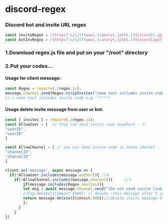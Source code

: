 # discord-regex
### Discord bot and invite URL regex
```javascript
const inviteRegex = /(https?:\/\/)?(www\.|canary\.|ptb\.)?discord(\.gg|(app)?\.com\/invite|\.me)\/([^ ]+)\/?/gi;
const botInvRegex = /(https?:\/\/)?(www\.|canary\.|ptb\.)?discord(app)?\.com\/(api\/)?oauth2\/authorize\?([^ ]+)\/?/gi;
```
### 1.Download regex.js file and put on your "/root" directory<br>
### 2.Put your codes...
#### Usage for client message:
```javascript
const Regex = require(./regex.js);
message.channel.send(Regex.stripInvites("some text includes invite code e.g. https://discord.gg/000000"));
//-> some text includes invite code e.g. ******
```
#### Usage delete invite message from user or bot:
```javascript
const { invites } = require(./regex.js);
const AllowUser = [  // they can send invite code anywhere - ①
"userID",
"userID"
]

const AllowChannel = [ // you can send invite code in these channel - ②
"channelID",
"channelID"
]

client.on('message', async message => {
  if(!AllowUser.includes(message.author)){ //①
    if(!AllowChannel.includes(message.channel)){     //②
        if(message.includes(Regex.invites)){ 
        let msg = await message.channel.send("[Do not send invite link this channel]");
        //msg.delete({timeout:5000}) // delete ↑this message after 5 sec
        return message.delete({timeout:500});//delete invite message 0.5 sec
        };
      }
    }
})
```
